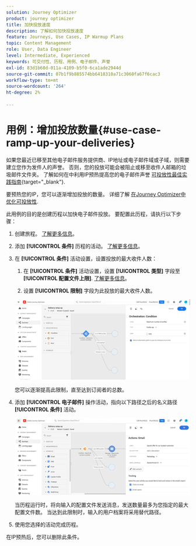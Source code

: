 ```yaml
---
solution: Journey Optimizer
product: journey optimizer
title: 加快投放速度
description: 了解如何加快投放速度
feature: Journeys, Use Cases, IP Warmup Plans
topic: Content Management
role: User, Data Engineer
level: Intermediate, Experienced
keywords: 可交付性、历程、用例、电子邮件、声誉
exl-id: 83d1b68d-011a-4109-b5f0-6ca1ade2944d
source-git-commit: 07b1f9b885574bb6418310a71c3060fa67f6cac3
workflow-type: tm+mt
source-wordcount: '264'
ht-degree: 2%

---
```


# 用例：增加投放数量{#use-case-ramp-up-your-deliveries}

如果您最近已移至其他电子邮件服务提供商、IP地址或电子邮件域或子域，则需要建立您作为发件人的声誉。 否则，您的投放可能会被阻止或移至收件人邮箱的垃圾邮件文件夹。 了解如何在中利用IP预热提高您的电子邮件声誉 [可投放性最佳实践指南](https://experienceleague.adobe.com/docs/deliverability-learn/deliverability-best-practice-guide/additional-resources/generic-resources/increase-reputation-with-ip-warming.html?lang=zh-Hans){target="_blank"}.

要预热您的IP，您可以逐渐增加投放的数量。 详细了解 [在Journey Optimizer中优化可投放性](../reports/deliverability.md).

此用例的目的是创建历程以加快电子邮件投放。 要配置此历程，请执行以下步骤：

1. 创建旅程。 [了解更多信息](journey-gs.md)。

1. 添加 **[!UICONTROL 条件]** 历程的活动。 [了解更多信息](condition-activity.md)。

1. 在 **[!UICONTROL 条件]** 活动设置，设置投放的最大收件人数：

   1. 在 **[!UICONTROL 条件]** 活动设置，设置 **[!UICONTROL 类型]** 字段至 **[!UICONTROL 配置文件上限]**. [了解更多信息](condition-activity.md#profile_cap)。

   1. 设置 **[!UICONTROL 限制]** 字段为此投放的最大收件人数。

   ![](assets/profile-cap-condition.png)

   您可以逐渐提高此限制，直至达到订阅者的总数。

1. 添加 **[!UICONTROL 电子邮件]** 操作活动，指向以下路径之后的名义路径 **[!UICONTROL 条件]** 活动。

   ![](assets/ramp-up-deliveries-message.png)

   当历程运行时，将向输入的配置文件发送消息，发送数量最多为您指定的最大配置文件数。 当达到此限制时，输入的用户档案将采用替代路径。

1. 使用您选择的活动完成历程。

在IP预热后，您可以删除此条件。

